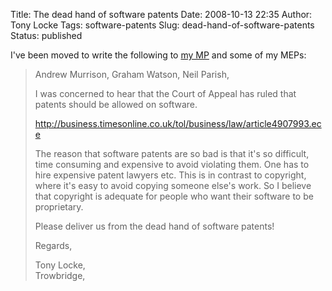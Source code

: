 Title: The dead hand of software patents
Date: 2008-10-13 22:35
Author: Tony Locke
Tags: software-patents
Slug: dead-hand-of-software-patents
Status: published

I've been moved to write the following to [my MP](http://en.wikipedia.org/wiki/Westbury_%28UK_Parliament_constituency%29) and some of my MEPs:  

> Andrew Murrison, Graham Watson, Neil Parish,  
>   
> I was concerned to hear that the Court of Appeal has ruled that patents should be allowed on software.  
>   
> <http://business.timesonline.co.uk/tol/business/law/article4907993.ece>  
>   
> The reason that software patents are so bad is that it's so difficult, time consuming and expensive to avoid violating them. One has to hire expensive patent lawyers etc. This is in contrast to copyright, where it's easy to avoid copying someone else's work. So I believe that copyright is adequate for people who want their software to be proprietary.  
>   
> Please deliver us from the dead hand of software patents!  
>   
> Regards,  
>   
> Tony Locke,  
> Trowbridge,  
